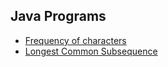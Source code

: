 ## Java Programs

- [Frequency of characters](frequency_of_char.java)
- [Longest Common Subsequence](longest_common_subsequence.java)